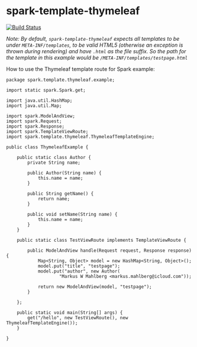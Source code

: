 # spark-template-thymeleaf

[![Build Status](https://travis-ci.org/mwmahlberg/spark-template-thymeleaf.svg?branch=develop)](https://travis-ci.org/mwmahlberg/spark-template-thymeleaf)

*Note: By default, `spark-template-thymeleaf` expects all templates to be under `META-INF/templates`, to be valid HTML5 (otherwise an exception is thrown during rendering) and have `.html` as the file suffix. So the path for the template in this example would be `/META-INF/templates/testpage.html`*

How to use the Thymeleaf template route for Spark example:

    package spark.template.thymeleaf.example;

    import static spark.Spark.get;

    import java.util.HashMap;
    import java.util.Map;

    import spark.ModelAndView;
    import spark.Request;
    import spark.Response;
    import spark.TemplateViewRoute;
    import spark.template.thymeleaf.ThymeleafTemplateEngine;

    public class ThymeleafExample {

    	public static class Author {
    		private String name;

    		public Author(String name) {
    			this.name = name;
    		}

    		public String getName() {
    			return name;
    		}

    		public void setName(String name) {
    			this.name = name;
    		}
    	}

    	public static class TestViewRoute implements TemplateViewRoute {

    		public ModelAndView handle(Request request, Response response) {
    			Map<String, Object> model = new HashMap<String, Object>();
    			model.put("title", "testpage");
    			model.put("author", new Author(
    					"Markus W Mahlberg <markus.mahlberg@icloud.com"));

    			return new ModelAndView(model, "testpage");
    		}

    	};

    	public static void main(String[] args) {
    		get("/hello", new TestViewRoute(), new ThymeleafTemplateEngine());
    	}

    }
    